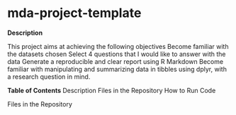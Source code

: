 # mda-project-template
**Description**

This project aims at achieving the following objectives
Become familiar with the datasets chosen 
Select 4 questions that I would like to answer with the data
Generate a reproducible and clear report using R Markdown
Become familiar with manipulating and summarizing data in tibbles using dplyr, with a research question in mind.


**Table of Contents**
Description
Files in the Repository
How to Run Code


Files in the Repository


